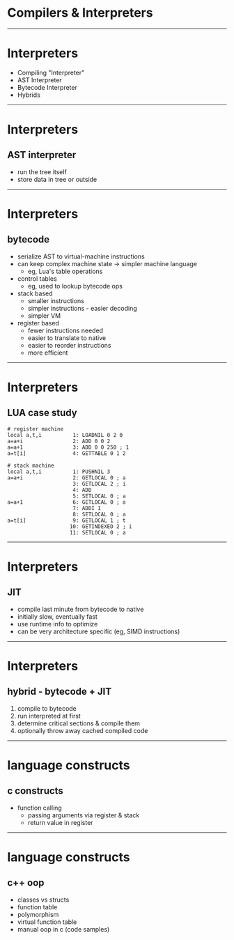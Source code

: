# Compilers & Interpreters

---
# Interpreters

* Compiling "Interpreter"
* AST Interpreter
* Bytecode Interpreter
* Hybrids

---
# Interpreters

## AST interpreter
* run the tree itself
* store data in tree or outside

---
# Interpreters

## bytecode
* serialize AST to virtual-machine instructions
* can keep complex machine state -> simpler machine language
    * eg, Lua's table operations
* control tables
    * eg, used to lookup bytecode ops
* stack based
    * smaller instructions
    * simpler instructions - easier decoding
    * simpler VM
* register based
    * fewer instructions needed
    * easier to translate to native
    * easier to reorder instructions
    * more efficient

---
# Interpreters

## LUA case study
    # register machine
    local a,t,i          1: LOADNIL 0 2 0
    a=a+i                2: ADD 0 0 2
    a=a+1                3: ADD 0 0 250 ; 1
    a=t[i]               4: GETTABLE 0 1 2
    
    # stack machine
    local a,t,i          1: PUSHNIL 3
    a=a+i                2: GETLOCAL 0 ; a
                         3: GETLOCAL 2 ; i
                         4: ADD
                         5: SETLOCAL 0 ; a
    a=a+1                6: GETLOCAL 0 ; a
                         7: ADDI 1
                         8: SETLOCAL 0 ; a
    a=t[i]               9: GETLOCAL 1 ; t
                        10: GETINDEXED 2 ; i
                        11: SETLOCAL 0 ; a

---
# Interpreters

## JIT
* compile last minute from bytecode to native
* initially slow, eventually fast
* use runtime info to optimize
* can be very architecture specific (eg, SIMD instructions)

---
# Interpreters

## hybrid - bytecode + JIT
1. compile to bytecode
1. run interpreted at first
1. determine critical sections & compile them
1. optionally throw away cached compiled code

---
# language constructs

## c constructs
* function calling
    * passing arguments via register & stack
    * return value in register

---
# language constructs

## c++ oop
* classes vs structs
* function table
* polymorphism
* virtual function table
* manual oop in c  (code samples)

